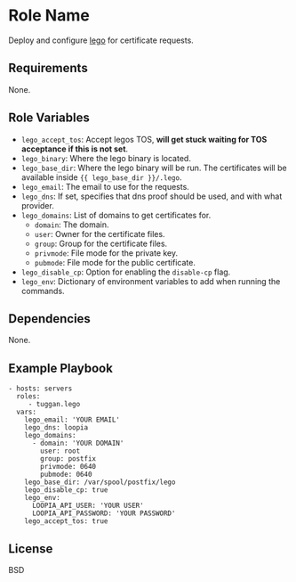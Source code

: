 Role Name
=========

Deploy and configure [lego](https://go-acme.github.io/lego/) for certificate requests.

Requirements
------------

None.

Role Variables
--------------

 - `lego_accept_tos`: Accept legos TOS, **will get stuck waiting for TOS acceptance if this is not set**.
 - `lego_binary`: Where the lego binary is located.
 - `lego_base_dir`: Where the lego binary will be run. The certificates will be available inside `{{ lego_base_dir }}/.lego`.
 - `lego_email`: The email to use for the requests.
 - `lego_dns`: If set, specifies that dns proof should be used, and with what provider.
 - `lego_domains`: List of domains to get certificates for.
   - `domain`: The domain.
   - `user`: Owner for the certificate files.
   - `group`: Group for the certificate files.
   - `privmode`: File mode for the private key.
   - `pubmode`: File mode for the public certificate.
 - `lego_disable_cp`: Option for enabling the `disable-cp` flag.
 - `lego_env`: Dictionary of environment variables to add when running the commands.


Dependencies
------------

None.

Example Playbook
----------------

    - hosts: servers
      roles:
         - tuggan.lego
      vars:
        lego_email: 'YOUR EMAIL'
        lego_dns: loopia
        lego_domains:
          - domain: 'YOUR DOMAIN'
            user: root
            group: postfix
            privmode: 0640
            pubmode: 0640
        lego_base_dir: /var/spool/postfix/lego
        lego_disable_cp: true
        lego_env:
          LOOPIA_API_USER: 'YOUR USER'
          LOOPIA_API_PASSWORD: 'YOUR PASSWORD'
        lego_accept_tos: true

License
-------

BSD
